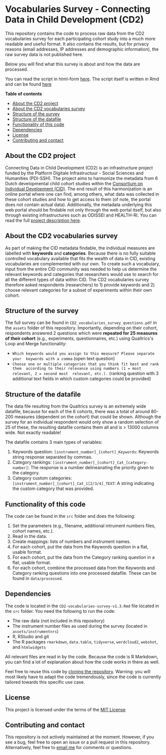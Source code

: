 # Vocabularies Survey - Connecting Data in Child Development (CD2)

This repository contains the code to process raw data from the CD2 vocabularies 
survey for each participating cohort study into a much more readable and useful 
format. It also contains the results, but for privacy reasons (email addresses, 
IP addresses and demographic information), the raw survey data is not published 
here. 

Below you will find what this survey is about and how the data are processed.

You can read the script in html-form 
[here](docs/CD2-vocabularies-survey-v1.2.html). The script itself is written in 
Rmd and can be found [here](src/CD2-vocabularies-survey-v1.3.Rmd)

**Table of contents**
  * [About the CD2 project](#about-the-cd2-project)
  * [About the CD2 vocabularies survey](#about-the-cd2-vocabularies-survey)
  * [Structure of the survey](#structure-of-the-survey)
  * [Structure of the datafile](#structure-of-the-datafile)
  * [Functionality of this code](#functionality-of-this-code)
  * [Dependencies](#dependencies)
  * [License](#license)
  * [Contributing and contact](#contributing-and-contact)

## About the CD2 project
Connecting Data in Child Development (CD2) is an infrastructure project funded 
by the Platform Digitale Infrastructuur - Social Sciences and Humanities 
(PDI-SSH). The project aims to harmonize the metadata from 6 Dutch developmental 
child cohort studies within the 
[Consortium on Individual Development (CID)](https://individualdevelopment.nl/). 
The end result of this harmonization is an online portal where one can find, 
among others, what data was collected in these cohort studies and how to get 
access to them (of note, the portal does not contain actual data). 
Additionally, the metadata underlying this web portal should be findable not only 
through the web portal itself, but also through existing infrastructures such as 
ODISSEI and HEALTH-RI. You can read the full
[project description here](https://pdi-ssh.nl/nl/funded-projects-2/gehonoreerde-projecten/connecting-data-in-child-development-cd2/).

## About the CD2 vocabularies survey
As part of making the CID metadata findable, the individual measures are 
labelled with **keywords** and **categories**. Because there is no fully 
suitable controlled vocabulary available that fits the wealth of data in CID, 
existing vocabularies are complemented with our own. To create such a 
vocabulary, input from the entire CID community was needed to help us determine 
the relevant keywords and categories that researchers would use to search for 
all the different types of data within CID. The CD2 vocabularies survey 
therefore asked respondents (researchers) to 1) provide keywords and 2) choose 
relevant categories for a subset of experiments within their own cohort.

## Structure of the survey
The full survey can be found in `CD2_vocabularies_survey_questions.pdf` in the 
`assets` folder of this repository. Importantly, depending on their cohort, 
respondents answered 2 questions which were **repeated for 25 measures of their 
cohort** (e.g., experiments, questionnaires, etc.) using Qualtrics's Loop and 
Merge functionality:

- `Which keywords would you assign to this measure? Please separate your 
keywords with a comma` (open text question)
- `Choose one or multiple categories that you think fit best and rank them 
according to their relevance using numbers (1 = most relevant, 2 = second most 
relevant, etc.).` (ranking question with 3 additional text fields in which 
custom categories could be provided)

## Structure of the datafile
The data file resulting from the Qualtrics survey is an extremely wide datafile, 
because for each of the 6 cohorts, there was a total of around 80-200 measures 
(dependent on the cohort) that could be shown. Although the survey for an 
individual respondent would only show a random selection of 25 of these, the 
resulting datafile contains them all and is > 13000 columns wide. Not exactly 
readable!

The datafile contains 3 main types of variables:

1. Keywords question: `[instrument_number]_[cohort]_Keywords`: Keywords string 
response separated by commas.
2. Category rankings: `[instrument_number]_[cohort]_Cat_[category-number]`: The 
response is a number delineanating the priority given to the category.
3. Category custom categories: `[instrument_number]_[cohort]_Cat_1[2/3/4]_TEXT`: 
A string indicating the custom category that was provided.

## Functionality of this code
The code can be found in the `src` folder and does the following:

1. Set the parameters (e.g., filename, additional intrument numbers files, 
cohort names, etc.).
2. Read in the data.
3. Create mappings: lists of numbers and instrument names.
4. For each cohort, put the data from the Keywords question in a flat, usable 
format.
5. For each cohort, put the data from the Category ranking question in a flat, 
usable format.
6. For each cohort, combine the processed data from the Keywords and Category 
ranking questions into one processed datafile. These can be found in 
`data/processed`.

## Dependencies

The code is located in the `CD2-vocabularies-survey-v1.3.Rmd` file located in 
the `src` folder. You need the following to run the code:

- The raw data (not included in this repository)
- The instrument number files as used during the survey (located in 
`assets/instrumentnrs`)
- R, RStudio and git
- The R packages `rmarkdown`, `data.table`, `tidyverse`, `wordcloud2`, `webshot`,
and `htmlwidgets`

All relevant files are read in by the code. Because the code is R Markdown, you 
can find a lot of explanation about how the code works in there as well.

Feel free to reuse this code by 
[cloning the repository](https://docs.github.com/en/repositories/creating-and-managing-repositories/cloning-a-repository). 
Warning: you will most likely have to adapt the code tremendously, since the 
code is currently tailored towards this specific use case. 

## License
This project is licensed under the terms of the [MIT License](/LICENSE.md)

## Contributing and contact
This repository is not actively maintained at the moment. However, if you see a 
bug, feel free to open an issue or a pull request in this repository. 
Alternatively, feel free to [email me](https://www.uu.nl/staff/DCHuijser) for 
comments or questions.
